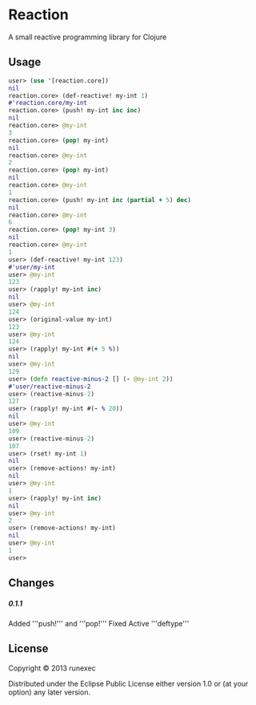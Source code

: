 # Reaction

A small reactive programming library for Clojure

## Usage


```clojure
user> (use '[reaction.core])
nil
reaction.core> (def-reactive! my-int 1)
#'reaction.core/my-int
reaction.core> (push! my-int inc inc)
nil
reaction.core> @my-int
3
reaction.core> (pop! my-int)
nil
reaction.core> @my-int
2
reaction.core> (pop! my-int)
nil
reaction.core> @my-int
1
reaction.core> (push! my-int inc (partial + 5) dec)
nil
reaction.core> @my-int
6
reaction.core> (pop! my-int 3)
nil
reaction.core> @my-int
1
user> (def-reactive! my-int 123)
#'user/my-int
user> @my-int
123
user> (rapply! my-int inc)
nil
user> @my-int
124
user> (original-value my-int)
123
user> @my-int
124
user> (rapply! my-int #(+ 5 %))
nil
user> @my-int
129
user> (defn reactive-minus-2 [] (- @my-int 2))
#'user/reactive-minus-2
user> (reactive-minus-2)
127
user> (rapply! my-int #(- % 20))
nil
user> @my-int
109
user> (reactive-minus-2)
107
user> (rset! my-int 1)
nil
user> (remove-actions! my-int)
nil
user> @my-int
1
user> (rapply! my-int inc)
nil
user> @my-int
2
user> (remove-actions! my-int)
nil
user> @my-int
1
user> 
```

## Changes

##### 0.1.1

Added '''push!''' and '''pop!'''
Fixed Active '''deftype'''

## License

Copyright © 2013 runexec

Distributed under the Eclipse Public License either version 1.0 or (at
your option) any later version.
